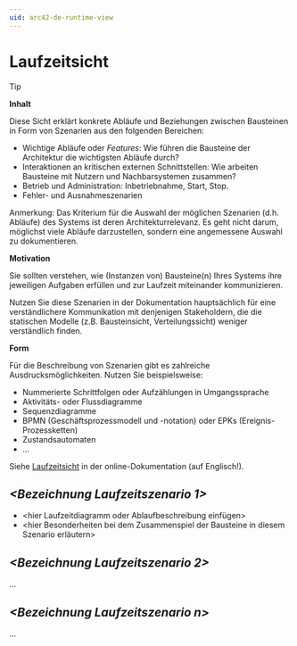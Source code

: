 ```yaml
---
uid: arc42-de-runtime-view
---
```


# Laufzeitsicht

> [!TIP]
> **Inhalt**
> 
> Diese Sicht erklärt konkrete Abläufe und Beziehungen zwischen Bausteinen
> in Form von Szenarien aus den folgenden Bereichen:
> 
> * Wichtige Abläufe oder *Features*: Wie führen die Bausteine der
>   Architektur die wichtigsten Abläufe durch?
> * Interaktionen an kritischen externen Schnittstellen: Wie arbeiten
>   Bausteine mit Nutzern und Nachbarsystemen zusammen?
> * Betrieb und Administration: Inbetriebnahme, Start, Stop.
> * Fehler- und Ausnahmeszenarien
> 
> Anmerkung: Das Kriterium für die Auswahl der möglichen Szenarien (d.h.
> Abläufe) des Systems ist deren Architekturrelevanz. Es geht nicht darum,
> möglichst viele Abläufe darzustellen, sondern eine angemessene Auswahl
> zu dokumentieren.
> 
> **Motivation**
> 
> Sie sollten verstehen, wie (Instanzen von) Bausteine(n) Ihres Systems
> ihre jeweiligen Aufgaben erfüllen und zur Laufzeit miteinander
> kommunizieren.
> 
> Nutzen Sie diese Szenarien in der Dokumentation hauptsächlich für eine
> verständlichere Kommunikation mit denjenigen Stakeholdern, die die
> statischen Modelle (z.B. Bausteinsicht, Verteilungssicht) weniger
> verständlich finden.
> 
> **Form**
> 
> Für die Beschreibung von Szenarien gibt es zahlreiche
> Ausdrucksmöglichkeiten. Nutzen Sie beispielsweise:
> 
> * Nummerierte Schrittfolgen oder Aufzählungen in Umgangssprache
> * Aktivitäts- oder Flussdiagramme
> * Sequenzdiagramme
> * BPMN (Geschäftsprozessmodell und -notation) oder EPKs
>   (Ereignis-Prozessketten)
> * Zustandsautomaten
> * ...
> 
> Siehe [Laufzeitsicht](https://docs.arc42.org/section-6/) in der
> online-Dokumentation (auf Englisch!).

## *\<Bezeichnung Laufzeitszenario 1>*

* \<hier Laufzeitdiagramm oder Ablaufbeschreibung einfügen>
* \<hier Besonderheiten bei dem Zusammenspiel der Bausteine in diesem
  Szenario erläutern>

## *\<Bezeichnung Laufzeitszenario 2>*

...

## *\<Bezeichnung Laufzeitszenario n>*

...
